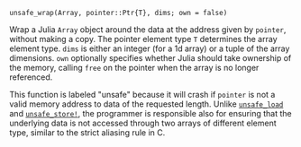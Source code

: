 ```
unsafe_wrap(Array, pointer::Ptr{T}, dims; own = false)
```

Wrap a Julia `Array` object around the data at the address given by `pointer`, without making a copy.  The pointer element type `T` determines the array element type. `dims` is either an integer (for a 1d array) or a tuple of the array dimensions. `own` optionally specifies whether Julia should take ownership of the memory, calling `free` on the pointer when the array is no longer referenced.

This function is labeled "unsafe" because it will crash if `pointer` is not a valid memory address to data of the requested length. Unlike [`unsafe_load`](@ref) and [`unsafe_store!`](@ref), the programmer is responsible also for ensuring that the underlying data is not accessed through two arrays of different element type, similar to the strict aliasing rule in C.
